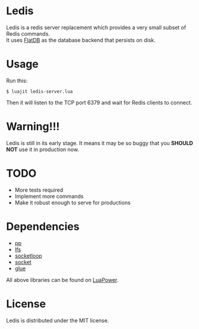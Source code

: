Ledis
===========

Ledis is a redis server replacement which provides a very small subset of Redis commands.<br>
It uses [FlatDB](https://github.com/uleelx/FlatDB) as the database backend that persists on disk.

Usage
==========

Run this:
```
$ luajit ledis-server.lua
```

Then it will listen to the TCP port 6379 and wait for Redis clients to connect.

Warning!!!
==========
Ledis is still in its early stage. It means it may be so buggy that you **SHOULD NOT** use it in production now.

TODO
==========
- More tests required
- Implement more commands
- Make it robust enough to serve for productions

Dependencies
=======

- [pp](https://github.com/luapower/pp)
- [lfs](http://keplerproject.github.io/luafilesystem)
- [socketloop](https://github.com/luapower/socketloop)
- [socket](https://github.com/diegonehab/luasocket)
- [glue](https://github.com/luapower/glue)

All above libraries can be found on [LuaPower](https://luapower.com/).

License
=======

Ledis is distributed under the MIT license.
